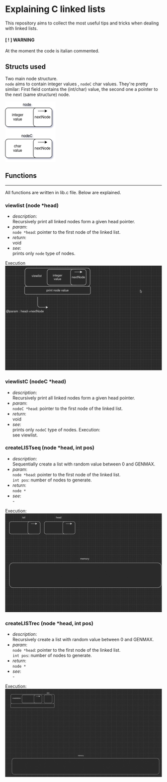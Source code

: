 # Explaining C linked lists
This repository aims to collect the most useful tips and tricks when dealing with linked lists.

#### [ ! ] WARNING
At the moment the code is italian commented.
## Structs used
Two main node structure.<br><code>node</code> aims to contain integer values , <code>nodeC</code> char values. They're pretty similar:
First field contains the (int/char) value, the second one a pointer to the next (same structure) node.

![Nodes](img/nodes.png)

## Functions
---
All functions are written in lib.c file. Below are explained.

### viewlist (node *head)
- *description*: 
    <br>Recursively print all linked nodes form a given head pointer. 
- *param*:
    <br> <code>node *head</code>: pointer to the first node of the linked list.
- *return*:
    <br> void
- *see*: 
    <br> prints only <code>node</code> type of nodes.

Execution<br>
![viewlist](img/gif/viewlist.gif)

### viewlistC (nodeC *head)
- *description*: 
    <br>Recursively print all linked nodes form a given head pointer. 
- *param*:
    <br> <code>nodeC *head</code>: pointer to the first node of the linked list.
- *return*:
    <br> void
- *see*: 
    <br> prints only <code>nodeC</code> type of nodes.
Execution:<br>
see viewlist.


### createLISTseq (node *head, int pos)
- *description*: 
    <br>Sequentially create a list with random value between 0 and GENMAX.
- *param*:
    <br> <code>node *head</code>: pointer to the first node of the linked list.
    <br> <code>int pos</code>: number of nodes to generate.
- *return*:
    <br> <code>node *</code>
- *see*: 
    <br> -

Execution:<br>
![createseq](img/gif/createlistseq.gif)

### createLISTrec (node *head, int pos)
- *description*: 
    <br>Recursively create a list with random value between 0 and GENMAX.
- *param*:
    <br> <code>node *head</code>: pointer to the first node of the linked list.
    <br> <code>int pos</code>: number of nodes to generate.
- *return*:
    <br> <code>node *</code>
- *see*: 
    <br> -

Execution:<br>
![createrec](img/gif/createlistrec.gif)
